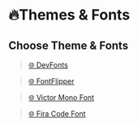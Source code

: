 # 🔥Themes & Fonts

## Choose Theme & Fonts

> [🌐 DevFonts](https://devfonts.gafi.dev)

> [🌐 FontFlipper](https://fontflipper.com)

> [🌐 Victor Mono Font](https://rubjo.github.io/victor-mono/)

> [🌐 Fira Code Font](https://github.com/tonsky/FiraCode)
